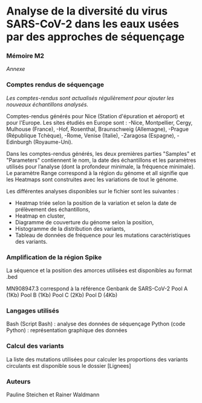 # Analyse de la diversité du virus SARS-CoV-2 dans les eaux usées par des approches de séquençage

### Mémoire M2
*Annexe*


### Comptes rendus de séquençage

*Les comptes-rendus sont actualisés régulièrement pour ajouter les nouveaux échantillons analysés.*

Comptes-rendus générés pour Nice (Station d'épuration et aéroport) et pour l'Europe.
Les sites étudiés en Europe sont : 
-Nice, Montpellier, Cergy, Mulhouse (France), 
-Hof, Rosenthal, Braunschweig (Allemagne),
-Prague (République Tchèque), 
-Rome, Venise (Italie), 
-Zaragosa (Espagne), 
-Edinburgh (Royaume-Uni).

Dans les comptes-rendus générés, les deux premières parties "Samples" et "Parameters" contiennent le nom, la date des échantillons et les paramètres utilisés pour l’analyse (dont la profondeur minimale, la fréquence minimale). Le paramètre Range correspond à la région du génome et all signifie que les Heatmaps sont construites avec les variations de tout le génome.

Les différentes analyses disponibles sur le fichier sont les suivantes : 
- Heatmap triée selon la position de la variation et selon la date de prélèvement des échantillons,
- Heatmap en cluster, 
- Diagramme de couverture du génome selon la position, 
- Histogramme de la distribution des variants,
- Tableau de données de fréquence pour les mutations caractéristiques des variants.



### Amplification de la région Spike
La séquence et la position des amorces utilisées est disponibles au format .bed

MN908947.3 correspond à la référence Genbank de SARS-CoV-2
Pool A (1Kb)
Pool B (1Kb)
Pool C (2Kb)
Pool D (4Kb)

### Langages utilisés
Bash (Script Bash) : analyse des données de séquençage
Python (code Python) : représentation graphique des données


### Calcul des variants
La liste des mutations utilisées pour calculer les proportions des variants circulants est disponible sous le dossier [Lignees]



### Auteurs
Pauline Steichen et Rainer Waldmann
